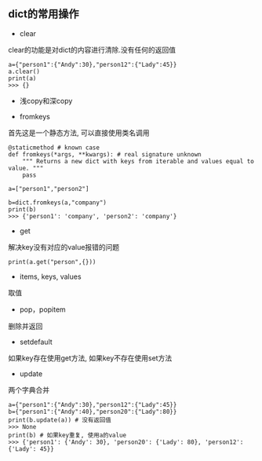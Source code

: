 ## dict的常用操作
- clear

clear的功能是对dict的内容进行清除.没有任何的返回值
```
a={"person1":{"Andy":30},"person12":{"Lady":45}}
a.clear()
print(a)
>>> {}
```

- 浅copy和深copy

- fromkeys

首先这是一个静态方法, 可以直接使用类名调用
```
@staticmethod # known case
def fromkeys(*args, **kwargs): # real signature unknown
    """ Returns a new dict with keys from iterable and values equal to value. """
    pass
```
```
a=["person1","person2"]

b=dict.fromkeys(a,"company")
print(b)
>>> {'person1': 'company', 'person2': 'company'}
```

- get

解决key没有对应的value报错的问题
```
print(a.get("person",{}))
```

- items, keys, values

取值

- pop，popitem

删除并返回

- setdefault

如果key存在使用get方法, 如果key不存在使用set方法

- update

两个字典合并
```
a={"person1":{"Andy":30},"person12":{"Lady":45}}
b={"person1":{"Andy":40},"person20":{"Lady":80}}
print(b.update(a)) # 没有返回值
>>> None
print(b) # 如果key重复, 使用a的value
>>> {'person1': {'Andy': 30}, 'person20': {'Lady': 80}, 'person12': {'Lady': 45}}
```
